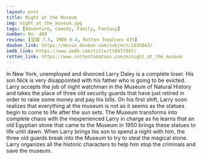 ```yaml
---
layout: post 
title: Night at the Museum
img: night_at_the_museum.jpg
tags: [Adventure, Comedy, Family, Fantasy]
number: No. 480
review: [豆瓣 7.5, IMDb 6.4, Rotten Tomatoes 43%]
douban_link: https://movie.douban.com/subject/1835843/
imdb_link: https://www.imdb.com/title/tt0477347/
rotten_link: https://www.rottentomatoes.com/m/night_at_the_museum
---
```


In New York, unemployed and divorced Larry Daley is a complete loser. His son Nick is very disappointed with his father who is going to be evicted. Larry accepts the job of night watchman in the Museum of Natural History and takes the place of three old security guards that have just retired in order to raise some money and pay his bills. On his first shift, Larry soon realizes that everything at the museum is not as it seems as the statues begin to come to life after the sun sets. The Museum transforms into complete chaos with the inexperienced Larry in charge as he learns that an old Egyptian stone that came to the Museum in 1950 brings these statues to life until dawn. When Larry brings his son to spend a night with him, the three old guards break into the Museum to try to steal the magical stone. Larry organizes all the historic characters to help him stop the criminals and save the museum.